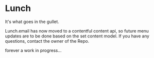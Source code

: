 # Lunch
It's what goes in the gullet.

Lunch.email has now moved to a contentful content api, so future menu updates are to be done based on the set content model. If you have any questions, contact the owner of the Repo.

forever a work in progress...

